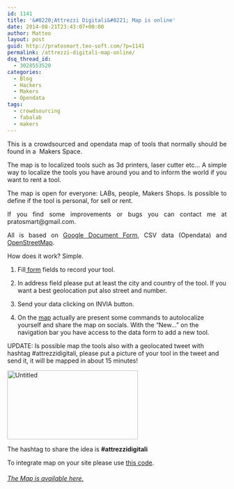 ```yaml
---
id: 1141
title: '&#8220;Attrezzi Digitali&#8221; Map is online'
date: 2014-08-21T23:43:07+00:00
author: Matteo
layout: post
guid: http://pratosmart.teo-soft.com/?p=1141
permalink: /attrezzi-digitali-map-online/
dsq_thread_id:
  - 3028553520
categories:
  - Blog
  - Hackers
  - Makers
  - Opendata
tags:
  - crowdsourcing
  - fabalab
  - makers
---
```

<p style="text-align: justify;">
  This is a crowdsourced and opendata map of tools that normally should be found in a  Makers Space.
</p>

<p style="text-align: justify;">
  The map is to localized tools such as 3d printers, laser cutter etc&#8230; A simple way to localize the tools you have around you and to inform the world if you want to rent a tool.
</p>

<p style="text-align: justify;">
  The map is open for everyone: LABs, people, Makers Shops. Is possible to define if the tool is personal, for sell or rent.
</p>

<p style="text-align: justify;">
  If you find some improvements or bugs you can contact me at pratosmart@gmail.com.
</p>

<p style="text-align: justify;">
  All is based on <a href="https://docs.google.com/forms/d/1umJL-levGXUArZU_ztBcXJelsAcmazLgm2doYO0m-g4/viewform" target="_blank">Google Document Form</a>, CSV data (Opendata) and <a href="http://www.openstreetmap.org/#map=6/42.088/12.564" target="_blank">OpenStreetMap</a>.
</p>

How does it work? Simple.

1. Fill<a href="https://docs.google.com/forms/d/1umJL-levGXUArZU_ztBcXJelsAcmazLgm2doYO0m-g4/viewform" target="_blank"> form</a> fields to record your tool.

2. In address field please put at least the city and country of the tool. If you want a best geolocation put also street and number.

3. Send your data clicking on INVIA button.

4. On the <a href="http://teo-soft.com/attrezzidigitali" target="_blank">map</a> actually are present some commands to autolocalize yourself and share the map on socials. With the &#8220;New&#8230;&#8221; on the navigation bar you have access to the data form to add a new tool.

UPDATE: Is possible map the tools also with a geolocated tweet with hashtag #attrezzidigitali, please put a picture of your tool in the tweet and send it, it will be mapped in about 15 minutes!

[<img class="size-medium wp-image-1263 aligncenter" src="http://pratosmart.teo-soft.com/wp-content/uploads/2014/08/Untitled-300x158.jpg" alt="Untitled" width="300" height="158" srcset="http://pratosmart.teo-soft.com/wp-content/uploads/2014/08/Untitled-300x158.jpg 300w, http://pratosmart.teo-soft.com/wp-content/uploads/2014/08/Untitled.jpg 335w" sizes="(max-width: 300px) 100vw, 300px" />](http://pratosmart.teo-soft.com/wp-content/uploads/2014/08/Untitled.jpg)

The hashtag to share the idea is **#attrezzidigitali**

To integrate map on your site please use <a href="http://tny.cz/864488f2" target="_blank">this code</a>.

###### <span style="text-decoration: underline;"><a href="http://teo-soft.com/attrezzidigitali" target="_blank">The Map is available here.</a></span>